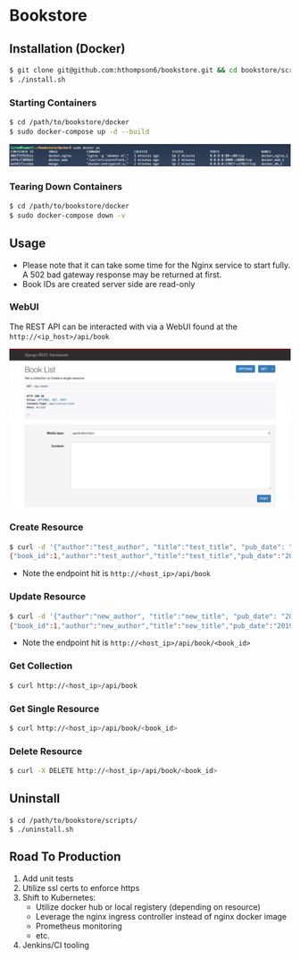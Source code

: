 # Bookstore

## Installation (Docker)
```bash
$ git clone git@github.com:hthompson6/bookstore.git && cd bookstore/scripts
$ ./install.sh
```

### Starting Containers
```bash
$ cd /path/to/bookstore/docker
$ sudo docker-compose up -d --build
```

![Docker Containers](/doc/containers.png)

### Tearing Down Containers
```bash
$ cd /path/to/bookstore/docker
$ sudo docker-compose down -v
```

## Usage
* Please note that it can take some time for the Nginx service to start fully. A 502 bad gateway response may be returned at first.
* Book IDs are created server side are read-only

### WebUI
The REST API can be interacted with via a WebUI found at the `http://<ip_host>/api/book`

![Rest API](/doc/rest.png)

### Create Resource
```bash
$ curl -d '{"author":"test_author", "title":"test_title", "pub_date": "2019-01-01"}' -H "Content-Type: applicatin/json" -X POST http:<host_ip>/api/book
{"book_id":1,"author":"test_author","title":"test_title","pub_date":"2019-01-01"}
```

* Note the endpoint hit is `http://<host_ip>/api/book`

### Update Resource
```bash
$ curl -d '{"author":"new_author", "title":"new_title", "pub_date": "2019-02-01"}' -H "Content-Type: application/json" -X POST http://<host_ip>/api/book/1
{"book_id":1,"author":"new_author","title":"new_title","pub_date":"2019-02-01"}
```

* Note the endpoint hit is `http://<host_ip>/api/book/<book_id>`

### Get Collection
```bash
$ curl http://<host_ip>/api/book
```

### Get Single Resource
```bash
$ curl http://<host_ip>/api/book/<book_id>
```

### Delete Resource
```bash
$ curl -X DELETE http://<host_ip>/api/book/<book_id>
```

## Uninstall
```
$ cd /path/to/bookstore/scripts/
$ ./uninstall.sh
```

## Road To Production
1. Add unit tests
2. Utilize ssl certs to enforce https
3. Shift to Kubernetes:
   - Utilize docker hub or local registery (depending on resource)
   - Leverage the nginx ingress controller instead of nginx docker image
   - Prometheus monitoring
   - etc.
4. Jenkins/CI tooling
